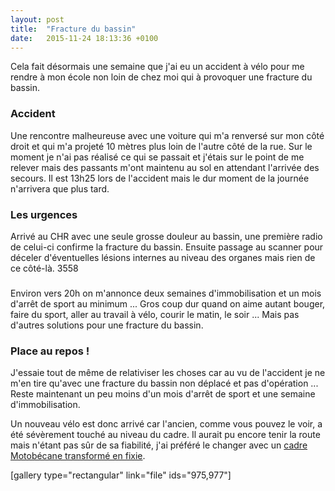 ```yaml
---
layout: post
title:  "Fracture du bassin"
date:   2015-11-24 18:13:36 +0100
---
```

Cela fait désormais une semaine que j'ai eu un accident à vélo pour me rendre à mon école non loin de chez moi qui à provoquer une fracture du bassin.
<h3>Accident</h3>
Une rencontre malheureuse avec une voiture qui m'a renversé sur mon côté droit et qui m'a projeté 10 mètres plus loin de l'autre côté de la rue.
Sur le moment je n'ai pas réalisé ce qui se passait et j'étais sur le point de me relever mais des passants m'ont maintenu au sol en attendant l'arrivée des secours. Il est 13h25 lors de l'accident mais le dur moment de la journée n'arrivera que plus tard.
<h3>Les urgences</h3>
Arrivé au CHR avec une seule grosse douleur au bassin, une première radio de celui-ci confirme la fracture du bassin.
Ensuite passage au scanner pour déceler d'éventuelles lésions internes au niveau des organes mais rien de ce côté-là.
3558
<h3></h3>
Environ vers 20h on m'annonce deux semaines d'immobilisation et un mois d'arrêt de sport au minimum ... Gros coup dur quand on aime autant bouger, faire du sport, aller au travail à vélo, courir le matin, le soir ... Mais pas d'autres solutions pour une fracture du bassin.
<h3>Place au repos !</h3>
J'essaie tout de même de relativiser les choses car au vu de l'accident je ne m'en tire qu'avec une fracture du bassin non déplacé et pas d'opération ... Reste maintenant un peu moins d'un mois d'arrêt de sport et une semaine d'immobilisation.

Un nouveau vélo est donc arrivé car l'ancien, comme vous pouvez le voir, a été sévèrement touché au niveau du cadre. Il aurait pu encore tenir la route mais n'étant pas sûr de sa fiabilité, j'ai préféré le changer avec un <a href="http://twomoulins.fr/vie/fixie-motobecane">cadre Motobécane transformé en fixie</a>.

[gallery type="rectangular" link="file" ids="975,977"]

